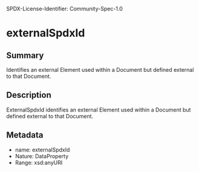 SPDX-License-Identifier: Community-Spec-1.0

# externalSpdxId

## Summary

Identifies an external Element used within a Document but defined external to that Document.

## Description

ExternalSpdxId identifies an external Element used within a Document but defined external to that Document.

## Metadata

- name: externalSpdxId
- Nature: DataProperty
- Range: xsd:anyURI
